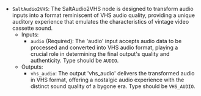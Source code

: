 - `SaltAudio2VHS`: The SaltAudio2VHS node is designed to transform audio inputs into a format reminiscent of VHS audio quality, providing a unique auditory experience that emulates the characteristics of vintage video cassette sound.
    - Inputs:
        - `audio` (Required): The 'audio' input accepts audio data to be processed and converted into VHS audio format, playing a crucial role in determining the final output's quality and authenticity. Type should be `AUDIO`.
    - Outputs:
        - `vhs_audio`: The output 'vhs_audio' delivers the transformed audio in VHS format, offering a nostalgic audio experience with the distinct sound quality of a bygone era. Type should be `VHS_AUDIO`.
